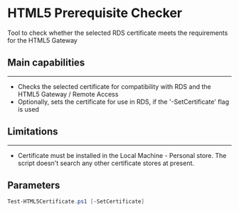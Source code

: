 # HTML5 Prerequisite Checker
Tool to check whether the selected RDS certificate meets the requirements for the HTML5 Gateway

## Main capabilities
--------------------
- Checks the selected certificate for compatibility with RDS and the HTML5 Gateway / Remote Access
- Optionally, sets the certificate for use in RDS, if the '-SetCertificate' flag is used

## Limitations
--------------------
- Certificate must be installed in the Local Machine - Personal store. The script doesn't search any other certificate stores at present.

## Parameters
```powershell
Test-HTML5Certificate.ps1 [-SetCertificate]
```
